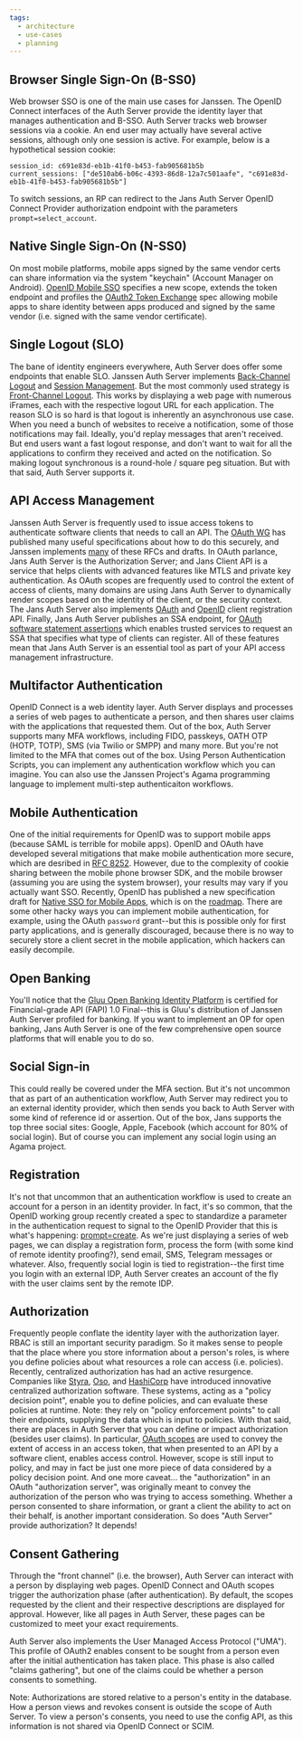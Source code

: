 ```yaml
---
tags:
  - architecture
  - use-cases
  - planning
---
```


## Browser Single Sign-On (B-SS0)

Web browser SSO is one of the main use cases for Janssen. The OpenID Connect
interfaces of the Auth Server provide the identity layer that manages
authentication and B-SSO. Auth Server tracks web browser sessions via a cookie.
An end user may actually have several active sessions, although only one session is
active. For example, below is a hypothetical session cookie:

```
session_id: c691e83d-eb1b-41f0-b453-fab905681b5b
current_sessions: ["de510ab6-b06c-4393-86d8-12a7c501aafe", "c691e83d-eb1b-41f0-b453-fab905681b5b"]
```

To switch sessions, an RP can redirect to the Jans Auth Server OpenID Connect Provider authorization endpoint with the parameters `prompt=select_account`.

## Native Single Sign-On (N-SS0)

On most mobile platforms, mobile apps signed by the same vendor certs can share information via the system "keychain" (Account Manager on Android). [OpenID Mobile SSO](https://openid.net/specs/openid-connect-native-sso-1_0.html) specifies a new scope, extends the token endpoint and profiles the [OAuth2 Token Exchange](https://www.rfc-editor.org/rfc/rfc8693.html) spec allowing mobile apps to share identity between apps produced and signed by the same vendor (i.e. signed with the same vendor certificate).

## Single Logout (SLO)

The bane of identity engineers everywhere, Auth Server does offer some endpoints
that enable SLO. Janssen Auth Server implements
[Back-Channel Logout](https://openid.net/specs/openid-connect-backchannel-1_0.html)
and
[Session Management](https://openid.net/specs/openid-connect-session-1_0.html).
But the most commonly used strategy is [Front-Channel Logout](https://openid.net/specs/openid-connect-frontchannel-1_0.html).
This works by displaying a web page with
numerous iFrames, each with the respective logout URL for each application.
The reason SLO is so hard is that logout is
inherently an asynchronous use case. When you need a bunch of websites to
receive a notification, some of those notifications may fail. Ideally, you'd
replay messages that aren't received. But end users want a fast logout response,
and don't want to wait for all the applications to confirm they received and
acted on the notification. So making logout synchronous is a round-hole /
square peg situation. But with that said, Auth Server supports it.

## API Access Management

Janssen Auth Server is frequently used to issue access tokens to authenticate
software clients that needs to call an API. The [OAuth WG](https://datatracker.ietf.org/group/oauth/documents/) has published many useful
specifications about how to do this securely, and Janssen implements [many](.) of
these RFCs and drafts. In OAuth parlance, Jans Auth Server is the Authorization
Server; and Jans Client API is a service that helps clients with advanced
features like MTLS and private key authentication. As OAuth scopes are frequently
used to control the extent of access of clients, many domains are using Jans
Auth Server to dynamically render scopes based on the identity of the client,
or the security context. The Jans Auth Server also implements
[OAuth](https://www.rfc-editor.org/rfc/rfc7591.html) and
[OpenID](https://openid.net/specs/openid-connect-registration-1_0.html)
client registration API. Finally, Jans Auth Server publishes an SSA endpoint,
for [OAuth software statement assertions](https://www.rfc-editor.org/rfc/rfc7591.html#section-2.3)
which enables trusted services to request an SSA that specifies what type of
clients can register. All of these features mean that Jans Auth Server is an
essential tool as part of your API access management infrastructure.

## Multifactor Authentication

OpenID Connect is a web identity layer. Auth Server displays and processes a
series of web pages to authenticate a person, and then shares user claims
with the applications that requested them. Out of the box, Auth Server supports
many MFA workflows, including FIDO, passkeys, OATH OTP (HOTP, TOTP), SMS (via
Twilio or SMPP) and many more. But you're not limited to the MFA that comes
out of the box. Using Person Authentication Scripts, you can implement any
authentication workflow which you can imagine. You can also use the Janssen
Project's Agama programming language to implement multi-step authenticaiton
workflows.

## Mobile Authentication

One of the initial requirements for OpenID was to support mobile apps (because
SAML is terrible for mobile apps). OpenID and OAuth have developed several
mitigations that make mobile authentication more secure, which are desribed
in [RFC 8252](https://datatracker.ietf.org/doc/rfc8252/). However, due to
the complexity of cookie sharing between the mobile phone browser SDK, and
the mobile browser (assuming you are using the system browser), your results
may vary if you actually want SSO.  Recently, OpenID has published a new
specification draft for [Native SSO for Mobile Apps](https://openid.net/specs/openid-connect-native-sso-1_0.html),
which is on the [roadmap](https://github.com/JanssenProject/jans/issues/2518).
There are some other hacky ways you can implement mobile authentication, for
example, using the OAuth `password` grant--but this is possible only for first
party applications, and is generally discouraged, because there is no way to
securely store a client secret in the mobile application, which hackers can
easily decompile.

## Open Banking

You'll notice that the [Gluu Open Banking Identity Platform](https://openid.net/certification/#FAPI_OPs)
is certified for Financial-grade API (FAPI) 1.0 Final--this is Gluu's distribution
of Janssen Auth Server profiled for banking. If you want to implement an OP for
open banking, Jans Auth Server is one of the few comprehensive open source
platforms that will enable you to do so.

## Social Sign-in

This could really be covered under the MFA section. But it's not uncommon that
as part of an authentication workflow, Auth Server may redirect you to an
external identity provider, which then sends you back to Auth Server with
some kind of reference id or assertion. Out of the box, Jans supports the top
three social sites: Google, Apple, Facebook (which account for 80% of social
login). But of course you can implement any social login using an Agama project.

## Registration

It's not that uncommon that an authentication workflow is used to create an
account for a person in an identity provider. In fact, it's so common, that
the OpenID working group recently created a spec to standardize a parameter
in the authentication request to signal to the OpenID Provider that this is
what's happening: [prompt=create](https://github.com/JanssenProject/jans/issues/2616).
As we're just displaying a series of web pages, we can display a registration
form, process the form (with some kind of remote identity proofing?), send email,
SMS, Telegram messages or whatever. Also, frequently social login is tied to
registration--the first time you login with an external IDP, Auth Server creates
an account of the fly with the user claims sent by the remote IDP.

## Authorization

Frequently people conflate the identity layer with the authorization layer. RBAC
is still an important security paradigm. So it makes sense to people that the
place where you store information about a person's roles, is where you define
policies about what resources a role can access (i.e. policies). Recently,
centralized authorization has had an active resurgence. Companies like
[Styra](https://www.styra.com/), [Oso](https://www.osohq.com/), and
[HashiCorp](https://www.boundaryproject.io/) have introduced innovative
centralized authorization software. These systems, acting as a "policy decision
point", enable you to define policies, and can evaluate these policies at
runtime. Note: they rely on "policy enforcement points" to call their endpoints,
supplying the data which is input to policies. With that said, there are places
in Auth Server that you can define or impact authorization (besides user claims).
In particular, [OAuth scopes](https://www.rfc-editor.org/rfc/rfc6749#section-3.3)
are used to convey the extent of access in an access token, that when presented
to an API by a software client, enables access control. However, scope is still
input to policy, and may in fact be just one more piece of data considered by
a policy decision point. And one more caveat... the "authorization" in an OAuth
"authorization server", was originally meant to convey the authorization of the
person who was trying to access something. Whether a person consented to share
information, or grant a client the ability to act on their behalf, is another
important consideration. So does "Auth Server" provide authorization? It depends!  

## Consent Gathering

Through the "front channel" (i.e. the browser), Auth Server can interact with
a person by displaying web pages. OpenID Connect and OAuth scopes trigger
the authorization phase (after authentication). By default, the scopes requested
by the client and their respective descriptions are displayed for approval.
However, like all pages in Auth Server, these pages can be customized to meet
your exact requirements.

Auth Server also implements the User Managed Access Protocol ("UMA"). This
profile of OAuth2 enables consent to be sought from a person even after
the initial authentication has taken place. This phase is also called
"claims gathering", but one of the claims could be whether a person consents
to something.

Note: Authorizations are stored relative to a person's entity in the database.
How a person views and revokes consent is outside the scope of Auth Server.
To view a person's consents, you need to use the config API, as this information
is not shared via OpenID Connect or SCIM.
